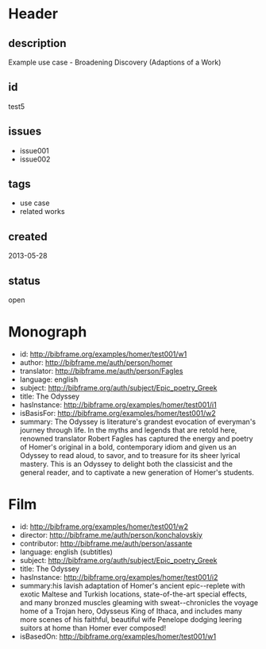 # Header

## description

Example use case - Broadening Discovery (Adaptions of a Work)

## id

test5

## issues

* issue001
* issue002

## tags

* use case
* related works

## created

2013-05-28

## status

open

# Monograph

* id: http://bibframe.org/examples/homer/test001/w1
* author: <http://bibframe.me/auth/person/homer>
* translator: <http://bibframe.me/auth/person/Fagles>
* language: english
* subject: <http://bibframe.org/auth/subject/Epic_poetry_Greek>
* title: The Odyssey
* hasInstance: <http://bibframe.org/examples/homer/test001/i1>
* isBasisFor: <http://bibframe.org/examples/homer/test001/w2>
* summary: The Odyssey is literature's grandest evocation of everyman's journey through life. In the myths and legends that are retold here, renowned translator Robert Fagles has captured the energy and poetry of Homer's original in a bold, contemporary idiom and given us an Odyssey to read aloud, to savor, and to treasure for its sheer lyrical mastery. This is an Odyssey to delight both the classicist and the general reader, and to captivate a new generation of Homer's students.

# Film

* id: http://bibframe.org/examples/homer/test001/w2
* director: <http://bibframe.me/auth/person/konchalovskiy>
* contributor: <http://bibframe.me/auth/person/assante>
* language: english (subtitles)
* subject: <http://bibframe.org/auth/subject/Epic_poetry_Greek>
* title: The Odyssey
* hasInstance:  <http://bibframe.org/examples/homer/test001/i2>
* summary:his lavish adaptation of Homer's ancient epic--replete with exotic Maltese and Turkish locations, state-of-the-art special effects, and many bronzed muscles gleaming with sweat--chronicles the voyage home of a Trojan hero, Odysseus King of Ithaca, and includes many more scenes of his faithful, beautiful wife Penelope dodging leering suitors at home than Homer ever composed! 
* isBasedOn: <http://bibframe.org/examples/homer/test001/w1>

